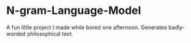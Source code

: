 # N-gram-Language-Model
A fun little project I made while bored one afternoon. Generates badly-worded philosophical text. 
